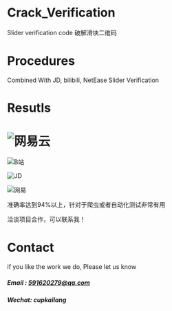 # Crack_Verification
Slider verification code 破解滑块二维码

# Procedures
Combined With JD, bilibili, NetEase Slider Verification

# Resutls

# ![网易云](http://wiki.kailanghuang.club/images/6eaefc62-c2a5-4f49-484c-a4c35b3ca4db.gif)


![B站](https://qcloudtest-1253784566.cos.ap-guangzhou.myqcloud.com/ezgif.com-optimize.gif)


![JD](	https://qcloudtest-1253784566.cos.ap-guangzhou.myqcloud.com/JD_online-video-cutter.com.gif)

![网易](	https://qcloudtest-1253784566.cos.ap-guangzhou.myqcloud.com/Net_online-video-cutter.com%20(1).gif)

准确率达到94%以上，针对于爬虫或者自动化测试非常有用

洽谈项目合作，可以联系我！

# Contact
 if you like the work we do, Please let us know
##### Email : 591620279@qq.com
##### Wechat: cupkailang

